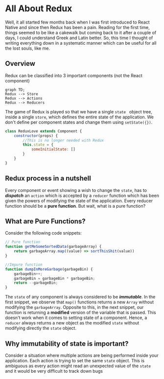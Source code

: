 # All About Redux

Well, it all started few months back when I was first introduced to React Native and since then Redux has been a pain. Reading for the first time, things seemed to be like a cakewalk but coming back to it after a couple of days, I could understand Greek and Latin better. So, this time I thought of writing everything down in a systematic manner which can be useful for all the lost souls, like me.

## Overview

Redux can be classified into 3 important components (not the React component)

```mermaid
graph TD;
Redux --> Store
Redux --> Actions
Redux --> Reducers
```

The game of Redux is played so that we have a single `state ` object tree, inside a single `store`, which defines the entire state of the application. We don't define per component states and change them using `setState({})`.  

```javascript
class ReduxLove extends Component {
	constructor(props) {
		//This is no longer needed with Redux
		this.state = { 
			someInitialState: []
	    }
	}
}
```

## Redux process in a nutshell
Every component or event showing a wish to change the `state`, has to ***dispatch*** an `action` which is accepted by a `reducer` function which has been given the powers of modifying the state of the application. Every reducer function should be a **pure function**. But wait, what is a pure function?

## What are Pure Functions?

Consider the following code snippets:
```javascript
// Pure function
function getMeSomeSortedData(garbageArray) {
	return garbageArray.map((value) => sortThisShit(value))
}
```
```javascript
//Impure function
function dumpInMoreGarbage(garbageBin) {
	garbageBin++;
	garbageBin = garbageBin * garbageBin;
	return --garbageBin;
}
```
The `state` of any component is always considered to be ***immutable***.  In the first snippet, we observe that `map()` functions returns a new `Array` without modifying the `garbageArray`. Opposite to this, in the next snippet, our function is returning a **modified** version of the variable that is passed. This doesn't work when it comes to setting state of a component. Hence, a `reducer` always returns a new object as the modified `state` without modifying directly the `state` object.

## Why immutability of state is important?
Consider a situation where multiple actions are being performed inside your application. Each action is trying to set the same `state` object. This is ambiguous as every action might read an unexpected value of the `state` and it would be very difficult to track down bugs 

<!--stackedit_data:
eyJoaXN0b3J5IjpbLTIxMDg1NDI1MTJdfQ==
-->